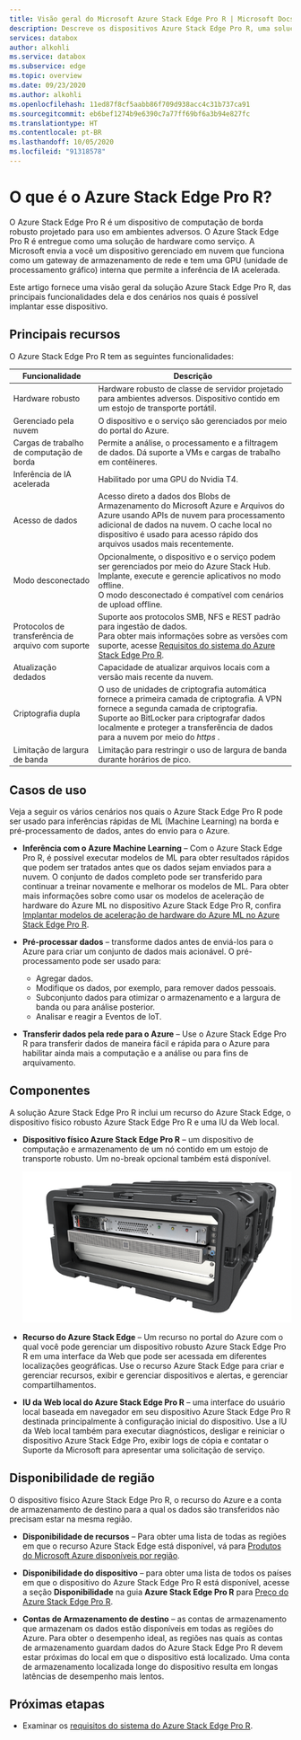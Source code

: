 ```yaml
---
title: Visão geral do Microsoft Azure Stack Edge Pro R | Microsoft Docs
description: Descreve os dispositivos Azure Stack Edge Pro R, uma solução de armazenamento para aplicativos militares que usa um dispositivo físico para transferência baseada em rede para o Azure.
services: databox
author: alkohli
ms.service: databox
ms.subservice: edge
ms.topic: overview
ms.date: 09/23/2020
ms.author: alkohli
ms.openlocfilehash: 11ed87f8cf5aabb86f709d938acc4c31b737ca91
ms.sourcegitcommit: eb6bef1274b9e6390c7a77ff69bf6a3b94e827fc
ms.translationtype: HT
ms.contentlocale: pt-BR
ms.lasthandoff: 10/05/2020
ms.locfileid: "91318578"
---
```

# <a name="what-is-the-azure-stack-edge-pro-r"></a>O que é o Azure Stack Edge Pro R?

O Azure Stack Edge Pro R é um dispositivo de computação de borda robusto projetado para uso em ambientes adversos. O Azure Stack Edge Pro R é entregue como uma solução de hardware como serviço. A Microsoft envia a você um dispositivo gerenciado em nuvem que funciona como um gateway de armazenamento de rede e tem uma GPU (unidade de processamento gráfico) interna que permite a inferência de IA acelerada.

Este artigo fornece uma visão geral da solução Azure Stack Edge Pro R, das principais funcionalidades dela e dos cenários nos quais é possível implantar esse dispositivo.


## <a name="key-capabilities"></a>Principais recursos

O Azure Stack Edge Pro R tem as seguintes funcionalidades:

|Funcionalidade |Descrição  |
|---------|---------|
|Hardware robusto| Hardware robusto de classe de servidor projetado para ambientes adversos. Dispositivo contido em um estojo de transporte portátil. |
|Gerenciado pela nuvem     |O dispositivo e o serviço são gerenciados por meio do portal do Azure.|
|Cargas de trabalho de computação de borda   |Permite a análise, o processamento e a filtragem de dados. Dá suporte a VMs e cargas de trabalho em contêineres.|
|Inferência de IA acelerada| Habilitado por uma GPU do Nvidia T4.|
|Acesso de dados     | Acesso direto a dados dos Blobs de Armazenamento do Microsoft Azure e Arquivos do Azure usando APIs de nuvem para processamento adicional de dados na nuvem. O cache local no dispositivo é usado para acesso rápido dos arquivos usados mais recentemente.|
|Modo desconectado| Opcionalmente, o dispositivo e o serviço podem ser gerenciados por meio do Azure Stack Hub. Implante, execute e gerencie aplicativos no modo offline. <br> O modo desconectado é compatível com cenários de upload offline.|
|Protocolos de transferência de arquivo com suporte     |Suporte aos protocolos SMB, NFS e REST padrão para ingestão de dados. <br> Para obter mais informações sobre as versões com suporte, acesse [Requisitos do sistema do Azure Stack Edge Pro R](azure-stack-edge-gpu-system-requirements.md).|
|Atualização dedados     | Capacidade de atualizar arquivos locais com a versão mais recente da nuvem.|
|Criptografia dupla    | O uso de unidades de criptografia automática fornece a primeira camada de criptografia. A VPN fornece a segunda camada de criptografia. Suporte ao BitLocker para criptografar dados localmente e proteger a transferência de dados para a nuvem por meio do *https* .|
|Limitação de largura de banda| Limitação para restringir o uso de largura de banda durante horários de pico.|

<!--|Scale out file server| Available as 1-node and 4-node cluster configurations|-->

## <a name="use-cases"></a>Casos de uso

Veja a seguir os vários cenários nos quais o Azure Stack Edge Pro R pode ser usado para inferências rápidas de ML (Machine Learning) na borda e pré-processamento de dados, antes do envio para o Azure.

- **Inferência com o Azure Machine Learning** – Com o Azure Stack Edge Pro R, é possível executar modelos de ML para obter resultados rápidos que podem ser tratados antes que os dados sejam enviados para a nuvem. O conjunto de dados completo pode ser transferido para continuar a treinar novamente e melhorar os modelos de ML. Para obter mais informações sobre como usar os modelos de aceleração de hardware do Azure ML no dispositivo Azure Stack Edge Pro R, confira [Implantar modelos de aceleração de hardware do Azure ML no Azure Stack Edge Pro R](https://docs.microsoft.com/azure/machine-learning/service/how-to-deploy-fpga-web-service#deploy-to-a-local-edge-server).

- **Pré-processar dados** – transforme dados antes de enviá-los para o Azure para criar um conjunto de dados mais acionável. O pré-processamento pode ser usado para:

    - Agregar dados.
    - Modifique os dados, por exemplo, para remover dados pessoais.
    - Subconjunto dados para otimizar o armazenamento e a largura de banda ou para análise posterior.
    - Analisar e reagir a Eventos de IoT.

- **Transferir dados pela rede para o Azure** – Use o Azure Stack Edge Pro R para transferir dados de maneira fácil e rápida para o Azure para habilitar ainda mais a computação e a análise ou para fins de arquivamento.

## <a name="components"></a>Componentes

A solução Azure Stack Edge Pro R inclui um recurso do Azure Stack Edge, o dispositivo físico robusto Azure Stack Edge Pro R e uma IU da Web local.

- **Dispositivo físico Azure Stack Edge Pro R** – um dispositivo de computação e armazenamento de um nó contido em um estojo de transporte robusto. Um no-break opcional também está disponível.

    ![O dispositivo Azure Stack Edge Pro R de um nó](media/azure-stack-edge-j-series-overview/device-image-1.png)

- **Recurso do Azure Stack Edge** – Um recurso no portal do Azure com o qual você pode gerenciar um dispositivo robusto Azure Stack Edge Pro R em uma interface da Web que pode ser acessada em diferentes localizações geográficas. Use o recurso Azure Stack Edge para criar e gerenciar recursos, exibir e gerenciar dispositivos e alertas, e gerenciar compartilhamentos.  

- **IU da Web local do Azure Stack Edge Pro R** – uma interface do usuário local baseada em navegador em seu dispositivo Azure Stack Edge Pro R destinada principalmente à configuração inicial do dispositivo. Use a IU da Web local também para executar diagnósticos, desligar e reiniciar o dispositivo Azure Stack Edge Pro, exibir logs de cópia e contatar o Suporte da Microsoft para apresentar uma solicitação de serviço.


## <a name="region-availability"></a>Disponibilidade de região

O dispositivo físico Azure Stack Edge Pro R, o recurso do Azure e a conta de armazenamento de destino para a qual os dados são transferidos não precisam estar na mesma região.

- **Disponibilidade de recursos** – Para obter uma lista de todas as regiões em que o recurso Azure Stack Edge está disponível, vá para [Produtos do Microsoft Azure disponíveis por região](https://azure.microsoft.com/global-infrastructure/services/?products=databox&regions=all). 

- **Disponibilidade do dispositivo** – para obter uma lista de todos os países em que o dispositivo do Azure Stack Edge Pro R está disponível, acesse a seção **Disponibilidade** na guia **Azure Stack Edge Pro R** para [Preço do Azure Stack Edge Pro R](https://azure.microsoft.com/pricing/details/azure-stack/edge/#azureStackEdgeProR).

- **Contas de Armazenamento de destino** – as contas de armazenamento que armazenam os dados estão disponíveis em todas as regiões do Azure. Para obter o desempenho ideal, as regiões nas quais as contas de armazenamento guardam dados do Azure Stack Edge Pro R devem estar próximas do local em que o dispositivo está localizado. Uma conta de armazenamento localizada longe do dispositivo resulta em longas latências de desempenho mais lentos.

## <a name="next-steps"></a>Próximas etapas

- Examinar os [requisitos do sistema do Azure Stack Edge Pro R](azure-stack-edge-gpu-system-requirements.md).
<!--- Understand the [Azure Stack Edge Pro R limits](azure-stack-edge-limits.md).-->

